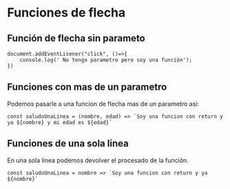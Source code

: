 # Funciones de flecha
## Función de flecha sin parameto
~~~~
document.addEventLisener("click", ()=>{
	console.log(' No tengo parametro pero soy una función');
})
~~~~

## Funciones con mas de un parametro
Podemos pasarle a una funcion de flecha mas de un parametro asi:
~~~~
const saludoUnaLinea = (nombre, edad) => `Soy una funcion con return y ya ${nombre} y mi edad es ${edad}`
~~~~
## Funciones de una sola linea
En una sola linea podemos devolver el procesado de la función.
~~~~
const saludoUnaLinea = nombre => `Soy una funcion con return y ya ${nombre}`
~~~~